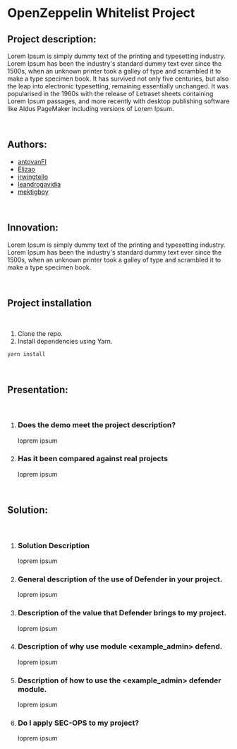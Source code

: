 # OpenZeppelin Whitelist Project

## **Project description:**

Lorem Ipsum is simply dummy text of the printing and typesetting industry. Lorem Ipsum has been the industry's standard dummy text ever since the 1500s, when an unknown printer took a galley of type and scrambled it to make a type specimen book. It has survived not only five centuries, but also the leap into electronic typesetting, remaining essentially unchanged. It was popularised in the 1960s with the release of Letraset sheets containing Lorem Ipsum passages, and more recently with desktop publishing software like Aldus PageMaker including versions of Lorem Ipsum.

<br/>

## **Authors:**

-   [antovanFI](https://github.com/antovanFI)
-   [Elizao](https://github.com/Elizao)
-   [irwingtello](https://github.com/irwingtello)
-   [leandrogavidia](https://github.com/leandrogavidia)
-   [mektigboy](https://github.com/mektigboy)

<br/>

## **Innovation:**

Lorem Ipsum is simply dummy text of the printing and typesetting industry. Lorem Ipsum has been the industry's standard dummy text ever since the 1500s, when an unknown printer took a galley of type and scrambled it to make a type specimen book.

<br/>

## **Project installation**

<br/>

1. Clone the repo.
2. Install dependencies using Yarn.

```
yarn install
```

<br/>

## **Presentation:**

<br/>

1. ### **Does the demo meet the project description?**

    loprem ipsum

2. ### **Has it been compared against real projects**

    loprem ipsum

<br/>

## **Solution:**

<br/>

1. ### **Solution Description**

    loprem ipsum

2. ### **General description of the use of Defender in your project.**

    loprem ipsum

3. ### **Description of the value that Defender brings to my project.**

    loprem ipsum

4. ### **Description of why use module <example_admin> defend.**

    loprem ipsum

5. ### **Description of how to use the <example_admin> defender module.**

    loprem ipsum

6. ### **Do I apply SEC-OPS to my project?**

    loprem ipsum